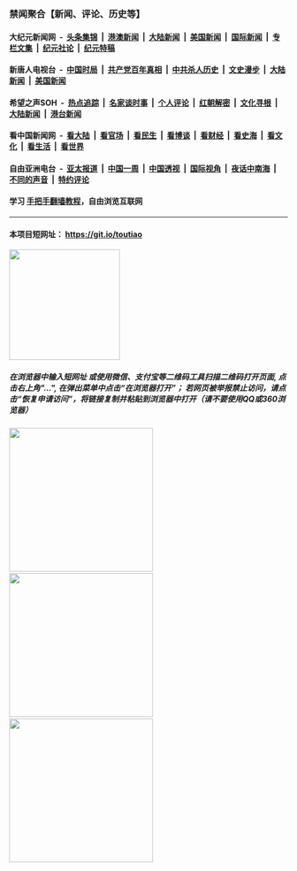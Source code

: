 ### 禁闻聚合【新闻、评论、历史等】

#### 大纪元新闻网 &nbsp;-&nbsp; [头条集锦](indexes/E头条集锦.md?t=02051533) &nbsp;|&nbsp; [港澳新闻](indexes/E港澳新闻.md?t=02051533)  &nbsp;|&nbsp; [大陆新闻](indexes/E大陆新闻.md?t=02051533) &nbsp;|&nbsp; [美国新闻](indexes/E美国新闻.md?t=02051533) &nbsp;|&nbsp; [国际新闻](indexes/E国际新闻.md?t=02051533) &nbsp;|&nbsp; [专栏文集](indexes/E专栏文集.md?t=02051533) &nbsp;|&nbsp; [纪元社论](indexes/E纪元社论.md?t=02051533) &nbsp;|&nbsp; [纪元特稿](indexes/E纪元特稿.md?t=02051533) 

#### 新唐人电视台 &nbsp;-&nbsp; [中国时局](indexes/N中国时局.md?t=02051533) &nbsp;|&nbsp; [共产党百年真相](indexes/N共产党百年真相.md?t=02051533) &nbsp;|&nbsp; [中共杀人历史](indexes/N中共杀人历史.md?t=02051533) &nbsp;|&nbsp; [文史漫步](indexes/N文史漫步.md?t=02051533) &nbsp;|&nbsp; [大陆新闻](indexes/N大陆新闻.md?t=02051533) &nbsp;|&nbsp; [美国新闻](indexes/N美国新闻.md?t=02051533)

#### 希望之声SOH &nbsp;-&nbsp; [热点追踪](indexes/H热点追踪.md?t=02051533) &nbsp;|&nbsp; [名家谈时事](indexes/H名家谈时事.md?t=02051533) &nbsp;|&nbsp; [个人评论](indexes/H个人评论.md?t=02051533)  &nbsp;|&nbsp; [红朝解密](indexes/H红朝解密.md?t=02051533) &nbsp;|&nbsp; [文化寻根](indexes/H文化寻根.md?t=02051533) &nbsp;|&nbsp; [大陆新闻](indexes/H大陆新闻.md?t=02051533) &nbsp;|&nbsp; [港台新闻](indexes/H港台新闻.md?t=02051533)

#### 看中国新闻网 &nbsp;-&nbsp; [看大陆](indexes/S看大陆.md?t=02051533) &nbsp;|&nbsp; [看官场](indexes/S看官场.md?t=02051533) &nbsp;|&nbsp; [看民生](indexes/S看民生.md?t=02051533)  &nbsp;|&nbsp; [看博谈](indexes/S看博谈.md?t=02051533) &nbsp;|&nbsp; [看财经](indexes/S看财经.md?t=02051533) &nbsp;|&nbsp; [看史海](indexes/S看史海.md?t=02051533) &nbsp;|&nbsp; [看文化](indexes/S看文化.md?t=02051533) &nbsp;|&nbsp; [看生活](indexes/S看生活.md?t=02051533) &nbsp;|&nbsp; [看世界](indexes/S看世界.md?t=02051533)

#### 自由亚洲电台 &nbsp;-&nbsp; [亚太报道](indexes/R亚太报道.md?t=02051533) &nbsp;|&nbsp; [中国一周](indexes/R中国一周.md?t=02051533) &nbsp;|&nbsp; [中国透视](indexes/R中国透视.md?t=02051533)  &nbsp;|&nbsp; [国际视角](indexes/R国际视角.md?t=02051533) &nbsp;|&nbsp; [夜话中南海](indexes/R夜话中南海.md?t=02051533) &nbsp;|&nbsp; [不同的声音](indexes/R不同的声音.md?t=02051533) &nbsp;|&nbsp; [特约评论](indexes/R特约评论.md?t=02051533)

#### 学习 [手把手翻墙教程](https://github.com/gfw-breaker/guides/wiki)，自由浏览互联网

----

#### 本项目短网址： https://git.io/toutiao
<img src="https://raw.githubusercontent.com/gfw-breaker/banned-news/master/scripts/img/qr.png" width="200px"/>  

##### 在浏览器中输入短网址 或使用微信、支付宝等二维码工具扫描二维码打开页面, 点击右上角"...", 在弹出菜单中点击“在浏览器打开”； 若网页被举报禁止访问，请点击“恢复申请访问”，将链接复制并粘贴到浏览器中打开（请不要使用QQ或360浏览器）

<img src="https://raw.githubusercontent.com/gfw-breaker/banned-news/master/scripts/img/1.png" width="260px"/> &nbsp; <img src="https://raw.githubusercontent.com/gfw-breaker/banned-news/master/scripts/img/2.png" width="260px"/> &nbsp; <img src="https://raw.githubusercontent.com/gfw-breaker/banned-news/master/scripts/img/3.png" width="260px"/>
